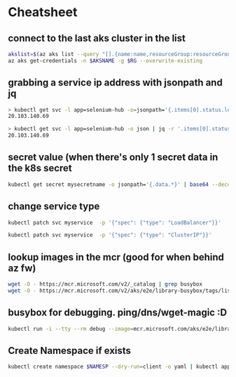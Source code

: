 # Cheatsheet

## connect to the last aks cluster in the list

```bash
akslist=$(az aks list --query "[].{name:name,resourceGroup:resourceGroup}" -o json);read AKSNAME RG < <(echo $(echo $akslist | jq -r ".[-1].name, .[-1].resourceGroup"))
az aks get-credentials -n $AKSNAME -g $RG --overwrite-existing
```
## grabbing a service ip address with jsonpath and jq

```bash
> kubectl get svc -l app=selenium-hub -o=jsonpath='{.items[0].status.loadBalancer.ingress[0].ip}'
20.103.140.69

> kubectl get svc -l app=selenium-hub -o json | jq -r '.items[0].status.loadBalancer.ingress[0].ip'
20.103.140.69
```


## secret value (when there's only 1 secret data in the k8s secret

```bash
kubectl get secret mysecretname -o jsonpath='{.data.*}' | base64 --decode
```

## change service type

```bash
kubectl patch svc myservice  -p '{"spec": {"type": "LoadBalancer"}}'

kubectl patch svc myservice  -p '{"spec": {"type": "ClusterIP"}}'
```

## lookup images in the mcr (good for when behind az fw)

```bash
wget -O - https://mcr.microsoft.com/v2/_catalog | grep busybox
wget -O - https://mcr.microsoft.com/v2/aks/e2e/library-busybox/tags/list
```

## busybox for debugging.  ping/dns/wget-magic :D

```bash
kubectl run -i --tty --rm debug --image=mcr.microsoft.com/aks/e2e/library-busybox:master.210526.1 --restart=Never -- sh
```

## Create Namespace if exists

```bash
kubectl create namespace $NAMESP --dry-run=client -o yaml | kubectl apply -f -
```
